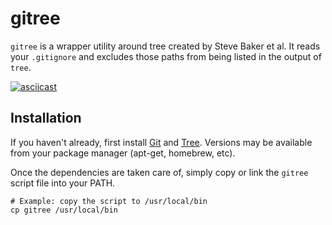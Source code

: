 # gitree
`gitree` is a wrapper utility around tree created by Steve Baker et al. It
reads your `.gitignore` and excludes those paths from being listed in the
output of `tree`.

[![asciicast](https://asciinema.org/a/43532.png)](https://asciinema.org/a/43532)

## Installation
If you haven't already, first install [Git](https://git-scm.com/) and [Tree](http://mama.indstate.edu/users/ice/tree/index.html). Versions may be available from your package manager (apt-get, homebrew, etc).

Once the dependencies are taken care of, simply copy or link the `gitree` script file into your PATH.

    # Example: copy the script to /usr/local/bin
    cp gitree /usr/local/bin

